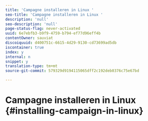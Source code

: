 ```yaml
---
title: 'Campagne installeren in Linux '
seo-title: 'Campagne installeren in Linux '
description: 'null'
seo-description: 'null'
page-status-flag: never-activated
uuid: 6e7ebfb3-b9f9-4759-b794-ef77d96eff4b
contentOwner: sauviat
discoiquuid: d400751c-6615-4d29-9130-cd73699ad5db
iscontainer: true
index: y
internal: n
snippet: y
translation-type: tm+mt
source-git-commit: 579329d9194115065dff2c192deb0376c75e67bd

---
```



# Campagne installeren in Linux {#installing-campaign-in-linux}

